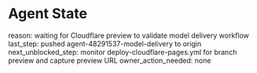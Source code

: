 # Agent State
reason: waiting for Cloudflare preview to validate model delivery workflow
last_step: pushed agent-48291537-model-delivery to origin
next_unblocked_step: monitor deploy-cloudflare-pages.yml for branch preview and capture preview URL
owner_action_needed: none
